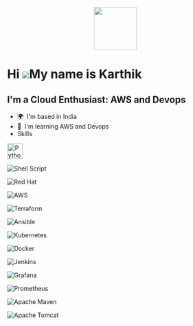 <div id="header" align="center">
  <img src="https://media.giphy.com/media/M9gbBd9nbDrOTu1Mqx/giphy.gif" width="100"/>
</div>


Hi ![](https://user-images.githubusercontent.com/18350557/176309783-0785949b-9127-417c-8b55-ab5a4333674e.gif)My name is Karthik
===============================================================================================================================

I'm a Cloud Enthusiast: AWS and Devops
--------------------------------------

*   🌍  I'm based in India
*   🧠  I'm learning AWS and Devops
*  Skills
<p align="left">
                                <a href="https://www.python.org/" target="_blank" rel="noreferrer"><img src="https://raw.githubusercontent.com/danielcranney/readme-generator/main/public/icons/skills/python-colored.svg" width="36" height="36" alt="Python" /></a> </p>

![Shell Script](https://img.shields.io/badge/shell_script-%23121011.svg?style=for-the-badge&logo=gnu-bash&logoColor=white)

![Red Hat](https://img.shields.io/badge/Red%20Hat-EE0000?style=for-the-badge&logo=redhat&logoColor=white)

![AWS](https://img.shields.io/badge/AWS-%23FF9900.svg?style=for-the-badge&logo=amazon-aws&logoColor=white)

![Terraform](https://img.shields.io/badge/terraform-%235835CC.svg?style=for-the-badge&logo=terraform&logoColor=white)       

![Ansible](https://img.shields.io/badge/ansible-%231A1918.svg?style=for-the-badge&logo=ansible&logoColor=white)

![Kubernetes](https://img.shields.io/badge/kubernetes-%23326ce5.svg?style=for-the-badge&logo=kubernetes&logoColor=white)

![Docker](https://img.shields.io/badge/docker-%230db7ed.svg?style=for-the-badge&logo=docker&logoColor=white)

![Jenkins](https://img.shields.io/badge/jenkins-%232C5263.svg?style=for-the-badge&logo=jenkins&logoColor=white)

![Grafana](https://img.shields.io/badge/grafana-%23F46800.svg?style=for-the-badge&logo=grafana&logoColor=white)

![Prometheus](https://img.shields.io/badge/Prometheus-E6522C?style=for-the-badge&logo=Prometheus&logoColor=white)

![Apache Maven](https://img.shields.io/badge/Apache%20Maven-C71A36?style=for-the-badge&logo=Apache%20Maven&logoColor=white)

![Apache Tomcat](https://img.shields.io/badge/apache%20tomcat-%23F8DC75.svg?style=for-the-badge&logo=apache-tomcat&logoColor=black)




       
